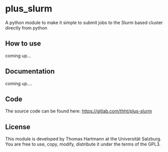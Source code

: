 # plus_slurm
A python module to make it simple to submit jobs to the Slurm based cluster directly from python

## How to use
coming up...

## Documentation
coming up....

## Code
The source code can be found here: <https://gitlab.com/thht/plus-slurm>

## License
This module is developed by Thomas Hartmann at the Universität Salzburg. You are free to use, copy, modify, distribute it under the terms of the GPL3.
